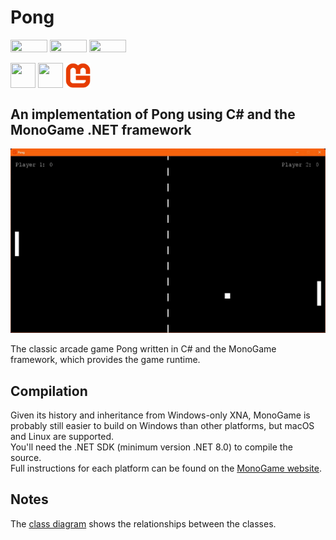 # Pong
<div align="left">
<img style="vertical-align: middle; height: 20px; width: 59px;" src="https://img.shields.io/badge/-Linux-grey?logo=linux" />
<img style="vertical-align: middle; height: 20px; width: 59px;" src="https://img.shields.io/badge/-macOS-black?logo=apple" />
<img style="vertical-align: middle; height: 20px; width: 59px;" src="https://img.shields.io/badge/-Windows-red" />
<br><br>
<img style="vertical-align: middle; height: 40px; width: 40px;" src="https://cdn.jsdelivr.net/gh/devicons/devicon@latest/icons/csharp/csharp-original.svg" />
<img style="vertical-align: middle; height: 40px; width: 40px;" src="https://cdn.jsdelivr.net/gh/devicons/devicon@latest/icons/dotnetcore/dotnetcore-original.svg" />
<img style="vertical-align: middle; height: 40px; width: 40px;" src=".github_content/MonoGame_icon.png" />
</div>

## An implementation of Pong using C# and the MonoGame .NET framework  

![Pong screenshot](.github_content/pong_screenshot2.jpg)  

The classic arcade game Pong written in C# and the MonoGame framework, which provides the game runtime.

## Compilation

Given its history and inheritance from Windows-only XNA, MonoGame is probably still easier to build on Windows than other platforms, but macOS and Linux are supported.  
You'll need the .NET SDK (minimum version .NET 8.0) to compile the source.  
Full instructions for each platform can be found on the [MonoGame website](https://docs.monogame.net/articles/getting_started/index.html).  

## Notes
The [class diagram](DIAGRAM.md) shows the relationships between the classes.  
